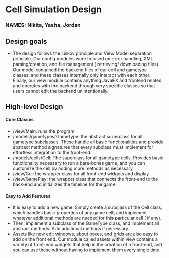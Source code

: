 # Cell Simulation Design

### NAMES: Nikita, Yasha, Jordan

## Design goals

* The design follows the Liskov principle and View Model separation principle.
  Our config modules were focused on error handling, XML parsing/creation, and file management (
  retrieving/ downloading files). Our model contained the backend files of our cell and gametype
  classes, and these classes internally only interact with each other. Finally, our view module
  contains anything JavaFX and frontend related and operates with the backend through very specific
  classes so that users cannot edit the backend unintentionally.

## High-level Design

#### Core Classes

* /view/Main: runs the program.
* /models/gametypes/GameType: the abstract superclass for all gametype subclasses. These handle all
  basic functionalities and provide abstract method signatures that every subclass must implement
  for
  effortless integration to the front-end.
* /models/cells/Cell: The superclass for all gametype cells. Provides basic functionality necessary
  to run a bare-bones game, and you can customize the cell by adding more methods as necessary.
* /view/Gui: the wrapper class for all front-end widgets and display.
* /view/GamePlay: the wrapper class that connects the front-end to the back-end and initializes the
  timeline for the game.

#### Easy to Add Features

* It is easy to add a new game. Simply create a subclass of the Cell class, which handles basic
  properties of any game cell, and implement whatever additional methods are needed for this
  particular cell (
  if any).
* Then, implement a subclass of the GameType class, and implement all abstract methods. Add
  additional methods if necessary.
* Assets like new edit windows, about boxes, and grids are also easy to add on the front end. Our
  module called assets within view contains a variety of front-end widgets that help in the creation
  of a front-end, and you can use these without having to implement them every single time.


